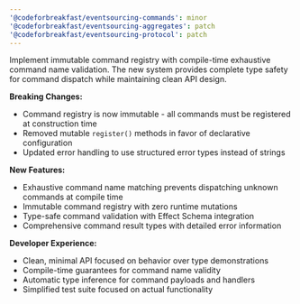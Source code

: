 ```yaml
---
'@codeforbreakfast/eventsourcing-commands': minor
'@codeforbreakfast/eventsourcing-aggregates': patch
'@codeforbreakfast/eventsourcing-protocol': patch
---
```


Implement immutable command registry with compile-time exhaustive command name validation. The new system provides complete type safety for command dispatch while maintaining clean API design.

**Breaking Changes:**

- Command registry is now immutable - all commands must be registered at construction time
- Removed mutable `register()` methods in favor of declarative configuration
- Updated error handling to use structured error types instead of strings

**New Features:**

- Exhaustive command name matching prevents dispatching unknown commands at compile time
- Immutable command registry with zero runtime mutations
- Type-safe command validation with Effect Schema integration
- Comprehensive command result types with detailed error information

**Developer Experience:**

- Clean, minimal API focused on behavior over type demonstrations
- Compile-time guarantees for command name validity
- Automatic type inference for command payloads and handlers
- Simplified test suite focused on actual functionality
